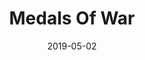 ---
slug: "/professionalProjects/mof"
date: "2019-05-02"
title: "Medals Of War"
featuredImage: "/images/mow.png"
tags: ["Mobile Game", "Unity"]
text: "I implemented UI of the shop and a daily progress page for this mobile game."
---